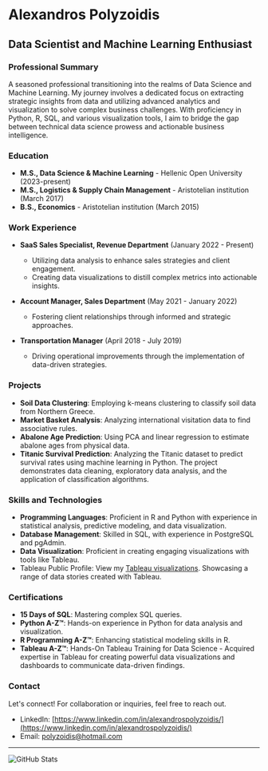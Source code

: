 # Alexandros Polyzoidis

## Data Scientist and Machine Learning Enthusiast

### Professional Summary
A seasoned professional transitioning into the realms of Data Science and Machine Learning. My journey involves a dedicated focus on extracting strategic insights from data and utilizing advanced analytics and visualization to solve complex business challenges. With proficiency in Python, R, SQL, and various visualization tools, I aim to bridge the gap between technical data science prowess and actionable business intelligence.

### Education
- **M.S., Data Science & Machine Learning** - Hellenic Open University (2023-present)
- **M.S., Logistics & Supply Chain Management** - Aristotelian institution (March 2017)
- **B.S., Economics** - Aristotelian institution (March 2015)

### Work Experience
- **SaaS Sales Specialist, Revenue Department** (January 2022 - Present)
  - Utilizing data analysis to enhance sales strategies and client engagement.
  - Creating data visualizations to distill complex metrics into actionable insights.
  
- **Account Manager, Sales Department** (May 2021 - January 2022)
  - Fostering client relationships through informed and strategic approaches.

- **Transportation Manager** (April 2018 - July 2019)
  - Driving operational improvements through the implementation of data-driven strategies.

### Projects
- **Soil Data Clustering**: Employing k-means clustering to classify soil data from Northern Greece.
- **Market Basket Analysis**: Analyzing international visitation data to find associative rules.
- **Abalone Age Prediction**: Using PCA and linear regression to estimate abalone ages from physical data.
- **Titanic Survival Prediction**: Analyzing the Titanic dataset to predict survival rates using machine learning in Python. The project demonstrates data cleaning, exploratory data analysis, and the application of classification algorithms.

### Skills and Technologies
- **Programming Languages**: Proficient in R and Python with experience in statistical analysis, predictive modeling, and data visualization.
- **Database Management**: Skilled in SQL, with experience in PostgreSQL and pgAdmin.
- **Data Visualization**: Proficient in creating engaging visualizations with tools like Tableau.
- Tableau Public Profile: View my [Tableau visualizations](https://public.tableau.com/app/profile/alexandros.polyzoidis/vizzes). Showcasing a range of data stories created with Tableau.


### Certifications
- **15 Days of SQL**: Mastering complex SQL queries.
- **Python A-Z™**: Hands-on experience in Python for data analysis and visualization.
- **R Programming A-Z™**: Enhancing statistical modeling skills in R.
- **Tableau A-Z™**: Hands-On Tableau Training for Data Science - Acquired expertise in Tableau for creating powerful data visualizations and dashboards to communicate data-driven findings.

### Contact
Let's connect! For collaboration or inquiries, feel free to reach out.
- LinkedIn: [https://www.linkedin.com/in/alexandrospolyzoidis/](https://www.linkedin.com/in/alexandrospolyzoidis/)
- Email: [polyzoidis@hotmail.com](mailto:polyzoidis@hotmail.com)

---
![GitHub Stats](https://github-readme-stats.vercel.app/api?username=yourusername&show_icons=true)
